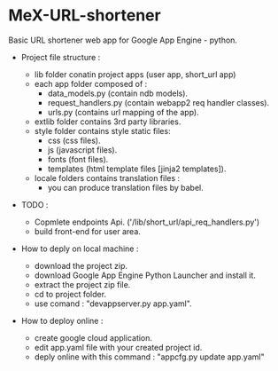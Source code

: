 # MeX-URL-shortener
Basic URL shortener web app for Google App Engine - python.
* Project file structure :
  - lib folder conatin project apps (user app, short_url app)
  - each app folder composed of :
    - data_models.py (contain ndb models).
    - request_handlers.py (contain webapp2 req handler classes).
    - urls.py (contains url mapping of the app).
  - extlib folder contains 3rd party libraries.
  - style folder contains style static files:
    - css (css files).
    - js (javascript files).
    - fonts (font files).
    - templates (html template files [jinja2 templates]).
  - locale folders contains translation files :
    - you can produce translation files by babel.

* TODO : 
  - Copmlete endpoints Api. ('/lib/short_url/api_req_handlers.py')
  - build front-end for user area.

* How to deply on local machine :
  - download the project zip.
  - download Google App Engine Python Launcher and install it.
  - extract the project zip file.
  - cd to project folder.
  - use comand : "devappserver.py app.yaml".

* How to deploy online :
  - create google cloud application.
  - edit app.yaml file with your created project id.
  - deply online with this command : "appcfg.py update app.yaml"

